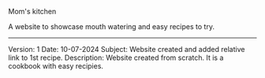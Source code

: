 
Mom's kitchen

A website to showcase mouth watering and easy recipes to try.


*****
Version: 1
Date: 10-07-2024
Subject: Website created and added relative link to 1st recipe.
Description: Website created from scratch. It is a cookbook with easy recipies.